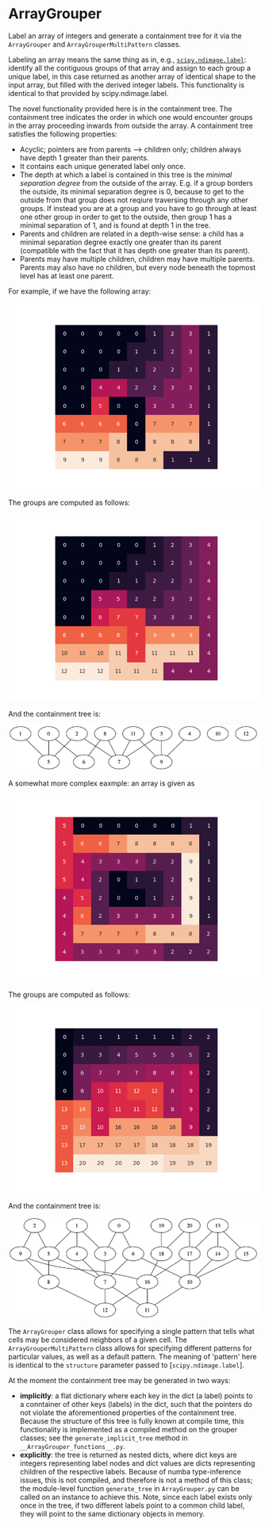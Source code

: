 # ArrayGrouper

Label an array of integers and generate a containment tree for it via the `ArrayGrouper` and `ArrayGrouperMultiPattern` classes.

Labeling an array means the same thing as in, e.g., [`scipy.ndimage.label`](https://docs.scipy.org/doc/scipy/reference/generated/scipy.ndimage.label.html): identify all the contiguous groups of that array and assign to each group a unique label, in this case returned as another array of identical shape to the input array, but filled with the derived integer labels. This functionality is identical to that provided by scipy.ndimage.label.

The novel functionality provided here is in the containment tree. The containment tree indicates the order in which one would encounter groups in the array proceeding inwards from outside the array. A containment tree satisfies the following properties:
* Acyclic; pointers are from parents --> children only; children always have depth 1 greater than their parents.
* It contains each unique generated label only once.
* The depth at which a label is contained in this tree is the *minimal separation degree* from the outside of the array. E.g. if a group borders the outside, its minimal separation degree is 0, because to get to the outside from that group does not reqiure traversing through any other groups. If instead you are at a group and you have to go through at least one other group in order to get to the outside, then group 1 has a minimal separation of 1, and is found at depth 1 in the tree.
* Parents and children are related in a depth-wise sense: a child has a minimal separation degree exactly one greater than its parent (compatible with the fact that it has depth one greater than its parent).
* Parents may have multiple children, children may have multiple parents. Parents may also have no children, but every node beneath the topmost level has at least one parent.

For example, if we have the following array:

![sample array 1](https://github.com/Eli-mas/common/blob/master/algo/Graph/array_group/imgs/sample%20array%201.png)

The groups are computed as follows:

![sample groups 1](https://github.com/Eli-mas/common/blob/master/algo/Graph/array_group/imgs/sample%20groups%201.png)

And the containment tree is:

![sample groups 1](https://github.com/Eli-mas/common/blob/master/algo/Graph/array_group/imgs/sample%20containment%20tree%201.png)

A somewhat more complex eaxmple: an array is given as

![sample array 2](https://github.com/Eli-mas/common/blob/master/algo/Graph/array_group/imgs/sample%20array%202.png)

The groups are computed as follows:

![sample groups 2](https://github.com/Eli-mas/common/blob/master/algo/Graph/array_group/imgs/sample%20groups%202.png)

And the containment tree is:

![sample groups 2](https://github.com/Eli-mas/common/blob/master/algo/Graph/array_group/imgs/sample%20containment%20tree%202.png)

The `ArrayGrouper` class allows for specifying a single pattern that tells what cells may be considered neighbors of a given cell. The `ArrayGrouperMultiPattern` class allows for specifying different patterns for particular values, as well as a default pattern. The meaning of 'pattern' here is identical to the `structure` parameter passed to [`scipy.ndimage.label`].

At the moment the containment tree may be generated in two ways:
* **implicitly**: a flat dictionary where each key in the dict (a label) points to a conntainer of other keys (labels) in the dict, such that the pointers do not violate the aforementioned properties of the containment tree. Because the structure of this tree is fully known at compile time, this functionality is implemented as a compiled method on the grouper classes; see the `generate_implicit_tree` method in `__ArrayGrouper_functions__.py`.
* **explicitly**: the tree is returned as nested dicts, where dict keys are integers representing label nodes and dict values are dicts representing children of the respective labels. Because of numba type-inference issues, this is not compiled, and therefore is not a method of this class; the module-level function `generate_tree` in `ArrayGrouper.py` can be called on an instance to achieve this. Note, since each label exists only once in the tree, if two different labels point to a common child label, they will point to the same dictionary objects in memory.